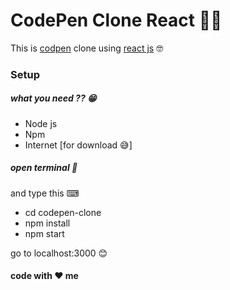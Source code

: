<h1>CodePen Clone React 👨‍💻</h1> 

This is [codpen](https://codepen.io/ "Codepen Homepage") clone using <a href="https://reactjs.org/">react js</a> 🤓

### Setup

##### what you need ?? 😁

<ul>
    <li>Node js</li>
    <li>Npm</li>
    <li>Internet [for download 😅]</li>
</ul>

##### open terminal 🤖

and type this ⌨

<ul>
    <li>cd codepen-clone</li>
    <li>npm install</li>
    <li>npm start</li>
</ul>

go to localhost:3000 😊



#### code with ❤ me 





